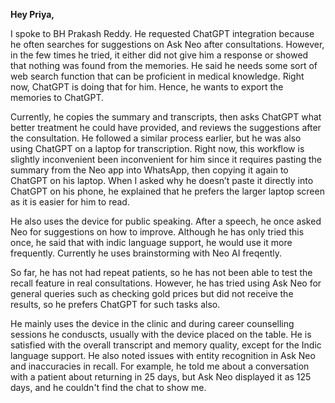 **Hey Priya,**

I spoke to BH Prakash Reddy. He requested ChatGPT integration because he often searches for suggestions on Ask Neo after consultations. However, in the few times he tried, it either did not give him a response or showed that nothing was found from the memories. He said he needs some sort of web search function that can be proficient in medical knowledge. Right now, ChatGPT is doing that for him. Hence, he wants to export the memories to ChatGPT.

Currently, he copies the summary and transcripts, then asks ChatGPT what better treatment he could have provided, and reviews the suggestions after the consultation. He followed a similar process earlier, but he was also using ChatGPT on a laptop for transcription. Right now, this workflow is slightly inconvenient been inconvenient for him since it requires pasting the summary from the Neo app into WhatsApp, then copying it again to ChatGPT on his laptop. When I asked why he doesn’t paste it directly into ChatGPT on his phone, he explained that he prefers the larger laptop screen as it is easier for him to read.

He also uses the device for public speaking. After a speech, he once asked Neo for suggestions on how to improve. Although he has only tried this once, he said that with indic language support, he would use it more frequently. Currently he uses brainstorming with Neo AI freqently. 

So far, he has not had repeat patients, so he has not been able to test the recall feature in real consultations. However, he has tried using Ask Neo for general queries such as checking gold prices but did not receive the results, so he prefers ChatGPT for such tasks also.

He mainly uses the device in the clinic and during career counselling sessions he conduscts, usually with the device placed on the table. He is satisfied with the overall transcript and memory quality, except for the Indic language support. He also noted issues with entity recognition in Ask Neo and inaccuracies in recall. For example, he told me about a conversation with a patient about returning in 25 days, but Ask Neo displayed it as 125 days, and he couldn't find the chat to show me. 